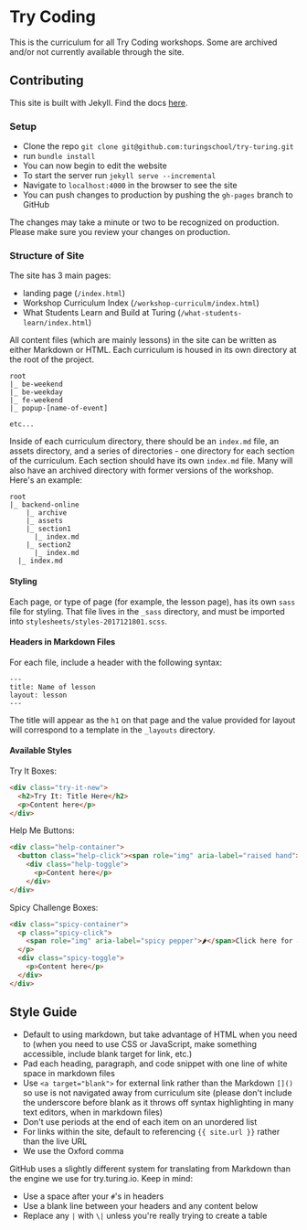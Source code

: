 # Try Coding

This is the curriculum for all Try Coding workshops. Some are archived and/or not currently available through the site.

## Contributing

This site is built with Jekyll. Find the docs [here](https://jekyllrb.com/docs/usage/).

### Setup

- Clone the repo `git clone git@github.com:turingschool/try-turing.git`
- run `bundle install`
- You can now begin to edit the website
- To start the server run `jekyll serve --incremental`
- Navigate to `localhost:4000` in the browser to see the site
- You can push changes to production by pushing the `gh-pages` branch to GitHub

The changes may take a minute or two to be recognized on production. Please make sure you review your changes on production.

### Structure of Site

The site has 3 main pages:
- landing page (`/index.html`)
- Workshop Curriculum Index (`/workshop-curriculm/index.html`)
- What Students Learn and Build at Turing (`/what-students-learn/index.html`)

All content files (which are mainly lessons) in the site can be written as either Markdown or HTML. Each curriculum is housed in its own directory at the root of the project.

```
root
|_ be-weekend
|_ be-weekday
|_ fe-weekend
|_ popup-[name-of-event]

etc...
```

Inside of each curriculum directory, there should be an `index.md` file, an assets directory, and a series of directories - one directory for each section of the curriculum. Each section should have its own `index.md` file. Many will also have an archived directory with former versions of the workshop. Here's an example:

```
root
|_ backend-online
    |_ archive
    |_ assets
    |_ section1
      |_ index.md
    |_ section2
      |_ index.md
  |_ index.md
```

#### Styling 

Each page, or type of page (for example, the lesson page), has its own `sass` file for styling. That file lives in the `_sass` directory, and must be imported into `stylesheets/styles-2017121801.scss`.

#### Headers in Markdown Files

For each file, include a header with the following syntax:

```
---
title: Name of lesson
layout: lesson
---
```

The title will appear as the `h1` on that page and the value provided for layout will correspond to a template in the `_layouts` directory.

#### Available Styles

Try It Boxes:

```html
<div class="try-it-new">
  <h2>Try It: Title Here</h2>
  <p>Content here</p>
</div>
```

Help Me Buttons:

```html
<div class="help-container">
  <button class="help-click"><span role="img" aria-label="raised hand">🤚</span>Help Me!</button>
    <div class="help-toggle">
      <p>Content here</p>
    </div>
</div>
```

Spicy Challenge Boxes:

```html
<div class="spicy-container">
  <p class="spicy-click">
    <span role="img" aria-label="spicy pepper">🌶</span>Click here for a Spicy Challenge<span role="img" aria-label="spicy pepper">🌶</span>
  </p>
  <div class="spicy-toggle">
    <p>Content here</p>
  </div>
</div>
```

## Style Guide

- Default to using markdown, but take advantage of HTML when you need to (when you need to use CSS or JavaScript, make something accessible, include blank target for link, etc.)
- Pad each heading, paragraph, and code snippet with one line of white space in markdown files
- Use `<a target="blank">` for external link rather than the Markdown `[]()` so use is not navigated away from curriculum site (please don't include the underscore before blank as it throws off syntax highlighting in many text editors, when in markdown files)
- Don't use periods at the end of each item on an unordered list
- For links within the site, default to referencing `{{ site.url }}` rather than the live URL
- We use the Oxford comma

GitHub uses a slightly different system for translating from Markdown than the engine we use for try.turing.io. Keep in mind:

- Use a space after your ``#``'s in headers
- Use a blank line between your headers and any content below
- Replace any `|` with `\|` unless you're really trying to create a table
